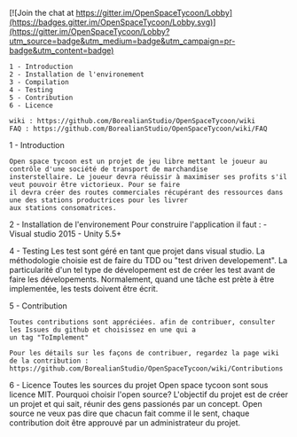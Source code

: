 [![Join the chat at https://gitter.im/OpenSpaceTycoon/Lobby](https://badges.gitter.im/OpenSpaceTycoon/Lobby.svg)](https://gitter.im/OpenSpaceTycoon/Lobby?utm_source=badge&utm_medium=badge&utm_campaign=pr-badge&utm_content=badge)

    1 - Introduction
    2 - Installation de l'environement
    3 - Compilation
	4 - Testing
    5 - Contribution
    6 - Licence

	wiki : https://github.com/BorealianStudio/OpenSpaceTycoon/wiki
	FAQ : https://github.com/BorealianStudio/OpenSpaceTycoon/wiki/FAQ
	
1 - Introduction
	
	Open space tycoon est un projet de jeu libre mettant le joueur au contrôle d'une société de transport de marchandise
	insterstellaire. Le joueur devra réuissir à maximiser ses profits s'il veut pouvoir être victorieux. Pour se faire
	il devra créer des routes commerciales récupérant des ressources dans une des stations productrices pour les livrer
	aux stations consomatrices.	
	
2 - Installation de l'environement
	Pour construire l'application il faut : 
		- Visual studio 2015
		- Unity 5.5+

4 - Testing
	Les test sont géré en tant que projet dans visual studio. La méthodologie choisie est de faire du TDD ou 
	"test driven developement". La particularité d'un tel type de dévelopement est de créer les test avant de faire
	les dévelopements. Normalement, quand une tâche est prète à être implementée, les tests doivent être écrit.

5 - Contribution

	Toutes contributions sont appréciées. afin de contribuer, consulter les Issues du github et choisissez en une qui a
	un tag "ToImplement"
	
	Pour les détails sur les façons de contribuer, regardez la page wiki de la contribution :
	https://github.com/BorealianStudio/OpenSpaceTycoon/wiki/Contributions

6 - Licence
	Toutes les sources du projet Open space tycoon sont sous licence MIT. Pourquoi choisir l'open source? L'objectif du
	projet est de créer un projet et qui sait, réunir des gens passionés par un concept. Open source ne veux pas dire
	que chacun fait comme il le sent, chaque contribution doit être approuvé par un administrateur du projet.

	
	